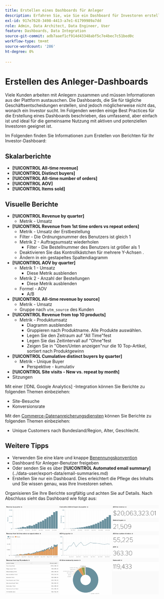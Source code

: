 ```yaml
---
title: Erstellen eines Dashboards für Anleger
description: Erfahren Sie, wie Sie ein Dashboard für Investoren erstellen.
exl-id: 917e7628-3498-4413-a7e1-61799989a7dd
role: Admin, Data Architect, Data Engineer, User
feature: Dashboards, Data Integration
source-git-commit: adb7aaef1cf914d43348abf5c7e4bec7c51bed0c
workflow-type: tm+mt
source-wordcount: '286'
ht-degree: 0%

---
```


# Erstellen des Anleger-Dashboards

Viele Kunden arbeiten mit Anlegern zusammen und müssen Informationen aus der Plattform austauschen. Die Dashboards, die Sie für tägliche Geschäftsentscheidungen erstellen, sind jedoch möglicherweise nicht das, wonach ein Investor sucht. Im Folgenden werden einige Best Practices für die Erstellung eines Dashboards beschrieben, das umfassend, aber einfach ist und ideal für die gemeinsame Nutzung mit aktiven und potenziellen Investoren geeignet ist.

Im Folgenden finden Sie Informationen zum Erstellen von Berichten für Ihr Investor-Dashboard:

## Skalarberichte

* **[!UICONTROL All-time revenue]**
* **[!UICONTROL Distinct buyers]**
* **[!UICONTROL All-time number of orders]**
* **[!UICONTROL AOV]**
* **[!UICONTROL Items sold]**

## Visuelle Berichte

* **[!UICONTROL Revenue by quarter]**
   * Metrik - Umsatz
* **[!UICONTROL Revenue from 1st time orders vs repeat orders]**
   * Metrik - Umsatz der Erstbestellung
   * Filter - Die Ordnungsnummer des Benutzers ist gleich 1
   * Metrik 2 - Auftragsumsatz wiederholen
      * Filter - Die Bestellnummer des Benutzers ist größer als 1
   * Deaktivieren Sie das Kontrollkästchen für mehrere Y-Achsen .
   * Ändern in ein gestapeltes Spaltendiagramm
* **[!UICONTROL AOV by quarter]**
   * Metrik 1 - Umsatz
      * Diese Metrik ausblenden
   * Metrik 2 - Anzahl der Bestellungen
      * Diese Metrik ausblenden
   * Formel - AOV
      * A/B
* **[!UICONTROL All-time revenue by source]**
   * Metrik - Umsatz
   * Gruppe nach `utm_source` des Kunden
* **[!UICONTROL Revenue from top 10 products]**
   * Metrik - Produktumsatz
      * Diagramm ausblenden
      * Gruppieren nach Produktname. Alle Produkte auswählen.
      * Legen Sie den Zeitraum auf &quot;All Time&quot;fest
      * Legen Sie das Zeitintervall auf &quot;Ohne&quot;fest
      * Zeigen Sie in &quot;Oben/Unten anzeigen&quot;nur die 10 Top-Artikel, sortiert nach Produktgewinn
* **[!UICONTROL Cumulative distinct buyers by quarter]**
   * Metrik - Unique Buyer
      * Perspektive - kumulativ
* **[!UICONTROL Site visits - New vs. repeat by month]**
* Sitzungen

Mit einer [!DNL Google Analytics] -Integration können Sie Berichte zu folgenden Themen einbeziehen:

* Site-Besuche
* Konversionsrate

Mit den [Commerce-Datenanreicherungsdiensten](https://business.adobe.com/products/magento/magento-commerce.html) können Sie Berichte zu folgenden Themen einbeziehen:

* Unique Customers nach Bundesland/Region, Alter, Geschlecht.

## Weitere Tipps

* Verwenden Sie eine klare und knappe [Benennungskonvention](../best-practices/naming-elements.md)
* Dashboard für Anleger-Benutzer freigeben
* Oder senden Sie es über **[!UICONTROL Automated email summary]**(../data-user/export-data/email-summaries.md)
* Erstellen Sie nur ein Dashboard. Dies erleichtert die Pflege des Inhalts und Sie wissen genau, was Ihre Investoren sehen.

Organisieren Sie Ihre Berichte sorgfältig und achten Sie auf Details. Nach Abschluss sieht das Dashboard wie folgt aus:

![](../../mbi/assets/investor-dboard-example.png)
